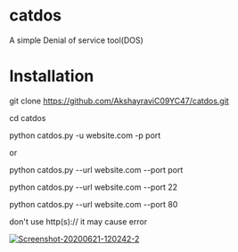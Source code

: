 # catdos
A simple Denial of service tool(DOS) 

# Installation

git clone https://github.com/AkshayraviC09YC47/catdos.git

cd catdos

python catdos.py -u website.com -p port

or

python catdos.py --url website.com --port port

python catdos.py --url website.com --port 22

python catdos.py --url website.com --port 80

don't use http(s):// it may cause error

<a href="https://ibb.co/5vdpgt6"><img src="https://i.ibb.co/2PwV1my/Screenshot-20200621-120242-2.png" alt="Screenshot-20200621-120242-2" border="0"></a>






